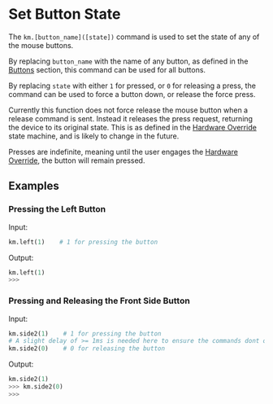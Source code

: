 # Set Button State

The `km.[button_name]([state])` command is used to set the state of any of the mouse buttons.

By replacing `button_name` with the name of any button, as defined in the [Buttons](../buttons.md) section, this command
can be used for all buttons.

By replacing `state` with either `1` for pressed, or `0` for releasing a press, the command can be used to force a
button down, or release the force press.

Currently this function does not force release the mouse button when a release command is sent. Instead it releases the
press request, returning the device to its original state. This is as defined in the
[Hardware Override](../../../hardware_override.md) state machine, and is likely to change in the future.

Presses are indefinite, meaning until the user engages the [Hardware Override](../../../hardware_override.md), the button
will remain pressed.

## Examples

### Pressing the Left Button

Input:
```python
km.left(1)    # 1 for pressing the button
```

Output:
```python
km.left(1)
>>>
```

### Pressing and Releasing the Front Side Button

Input:
```python
km.side2(1)    # 1 for pressing the button
# A slight delay of >= 1ms is needed here to ensure the commands dont overlap.
km.side2(0)    # 0 for releasing the button
```

Output:
```python
km.side2(1)
>>> km.side2(0)
>>>
```
